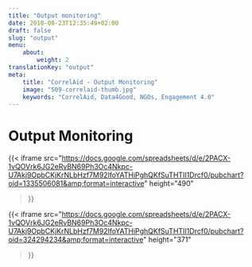 ```yaml
---
title: "Output monitoring"
date: 2018-08-23T12:35:49+02:00
draft: false
slug: "output"
menu: 
    about:
        weight: 2
translationKey: "output"
meta:
    title: "CorrelAid - Output Monitoring"
    image: "509-correlaid-thumb.jpg"
    keywords: "CorrelAid, Data4Good, NGOs, Engagement 4.0"
---
```


# Output Monitoring 

{{< iframe
    src="https://docs.google.com/spreadsheets/d/e/2PACX-1vQOVrk6JG2eRvBN69Ph3Oc4Nkpc-U7Akj9OpbCKjKrNLbHzf7M92lfoYATHiPghQKfSuTHTII1Drcf0/pubchart?oid=1335506081&amp;format=interactive"
    height="490"
>}}


{{< iframe
    src="https://docs.google.com/spreadsheets/d/e/2PACX-1vQOVrk6JG2eRvBN69Ph3Oc4Nkpc-U7Akj9OpbCKjKrNLbHzf7M92lfoYATHiPghQKfSuTHTII1Drcf0/pubchart?oid=324294234&amp;format=interactive"
    height="371"
>}}

